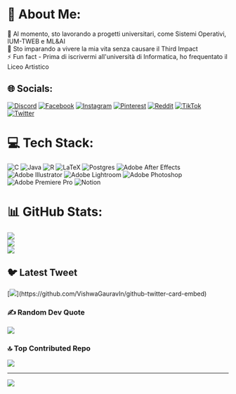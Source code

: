 # 💫 About Me:
🔭 Al momento, sto lavorando a progetti universitari, come Sistemi Operativi, IUM-TWEB e ML&AI<br>🌱 Sto imparando a vivere la mia vita senza causare il Third Impact<br>⚡ Fun fact - Prima di iscrivermi all'università di Informatica, ho frequentato il Liceo Artistico


## 🌐 Socials:
[![Discord](https://img.shields.io/badge/Discord-%237289DA.svg?logo=discord&logoColor=white)](https://discord.gg/ilaario#1902) [![Facebook](https://img.shields.io/badge/Facebook-%231877F2.svg?logo=Facebook&logoColor=white)](https://facebook.com/Dario_Bonfiglio) [![Instagram](https://img.shields.io/badge/Instagram-%23E4405F.svg?logo=Instagram&logoColor=white)](https://instagram.com/ilaario) [![Pinterest](https://img.shields.io/badge/Pinterest-%23E60023.svg?logo=Pinterest&logoColor=white)](https://pinterest.com/ilaario) [![Reddit](https://img.shields.io/badge/Reddit-%23FF4500.svg?logo=Reddit&logoColor=white)](https://reddit.com/user/ilaario) [![TikTok](https://img.shields.io/badge/TikTok-%23000000.svg?logo=TikTok&logoColor=white)](https://tiktok.com/@ilaario_) [![Twitter](https://img.shields.io/badge/Twitter-%231DA1F2.svg?logo=Twitter&logoColor=white)](https://twitter.com/_ilaario_) 

# 💻 Tech Stack:
![C](https://img.shields.io/badge/c-%2300599C.svg?style=flat&logo=c&logoColor=white) ![Java](https://img.shields.io/badge/java-%23ED8B00.svg?style=flat&logo=java&logoColor=white) ![R](https://img.shields.io/badge/r-%23276DC3.svg?style=flat&logo=r&logoColor=white) ![LaTeX](https://img.shields.io/badge/latex-%23008080.svg?style=flat&logo=latex&logoColor=white) ![Postgres](https://img.shields.io/badge/postgres-%23316192.svg?style=flat&logo=postgresql&logoColor=white) ![Adobe After Effects](https://img.shields.io/badge/Adobe%20After%20Effects-9999FF.svg?style=flat&logo=Adobe%20After%20Effects&logoColor=white) ![Adobe Illustrator](https://img.shields.io/badge/adobeillustrator-%23FF9A00.svg?style=flat&logo=adobeillustrator&logoColor=white) ![Adobe Lightroom](https://img.shields.io/badge/Adobe%20Lightroom-31A8FF.svg?style=flat&logo=Adobe%20Lightroom&logoColor=white) ![Adobe Photoshop](https://img.shields.io/badge/adobephotoshop-%2331A8FF.svg?style=flat&logo=adobephotoshop&logoColor=white) ![Adobe Premiere Pro](https://img.shields.io/badge/Adobe%20Premiere%20Pro-9999FF.svg?style=flat&logo=Adobe%20Premiere%20Pro&logoColor=white) ![Notion](https://img.shields.io/badge/Notion-%23000000.svg?style=flat&logo=notion&logoColor=white)
# 📊 GitHub Stats:
![](https://github-readme-stats.vercel.app/api?username=ilaario&theme=dark&hide_border=false&include_all_commits=true&count_private=true)<br/>
![](https://github-readme-streak-stats.herokuapp.com/?user=ilaario&theme=dark&hide_border=false)<br/>
![](https://github-readme-stats.vercel.app/api/top-langs/?username=ilaario&theme=dark&hide_border=false&include_all_commits=true&count_private=true&layout=compact)

## 🐦 Latest Tweet
[![](https://gtce.itsvg.in/api?username=_ilaario_)](https://github.com/VishwaGauravIn/github-twitter-card-embed)

### ✍️ Random Dev Quote
![](https://quotes-github-readme.vercel.app/api?type=horizontal&theme=radical)

### 🔝 Top Contributed Repo
![](https://github-contributor-stats.vercel.app/api?username=ilaario&limit=5&theme=dark&combine_all_yearly_contributions=true)

---
[![](https://visitcount.itsvg.in/api?id=ilaario&icon=0&color=0)](https://visitcount.itsvg.in)

<!-- Proudly created with GPRM ( https://gprm.itsvg.in ) -->
